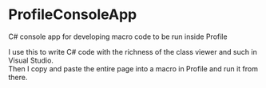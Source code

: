 # ProfileConsoleApp
C# console app for developing macro code to be run inside Profile

I use this to write C# code with the richness of the class viewer and such in Visual Studio.  
Then I copy and paste the entire page into a macro in Profile and run it from there.
